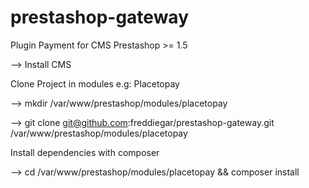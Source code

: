 # prestashop-gateway
Plugin Payment for CMS Prestashop >= 1.5

--> Install CMS

Clone Project in modules e.g: Placetopay

--> mkdir /var/www/prestashop/modules/placetopay

--> git clone git@github.com:freddiegar/prestashop-gateway.git /var/www/prestashop/modules/placetopay

Install dependencies with composer

--> cd /var/www/prestashop/modules/placetopay && composer install
